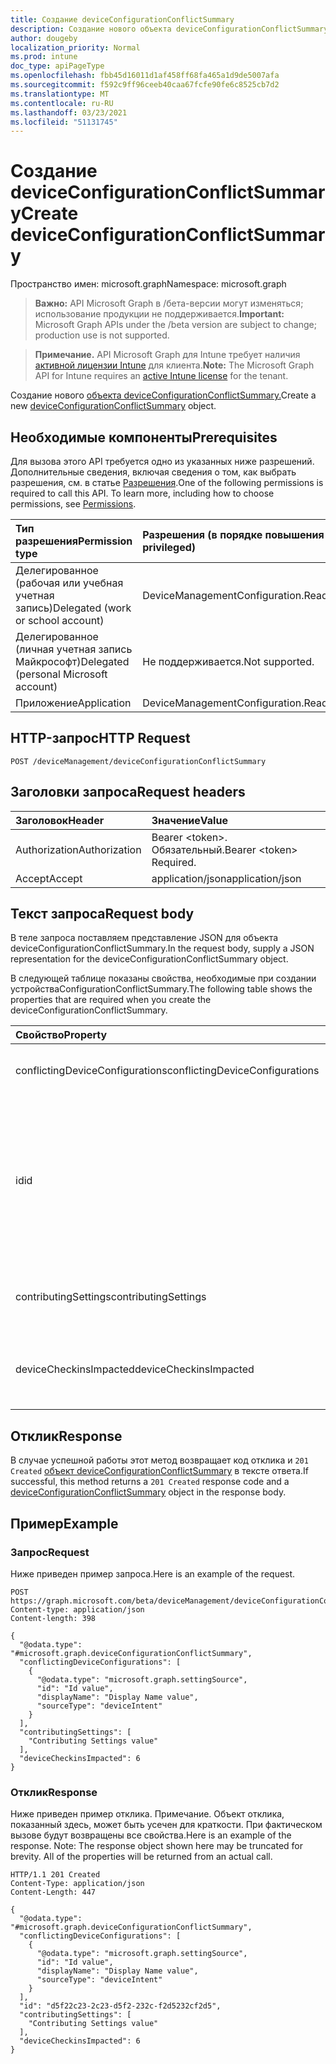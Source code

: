 ```yaml
---
title: Создание deviceConfigurationConflictSummary
description: Создание нового объекта deviceConfigurationConflictSummary.
author: dougeby
localization_priority: Normal
ms.prod: intune
doc_type: apiPageType
ms.openlocfilehash: fbb45d16011d1af458ff68fa465a1d9de5007afa
ms.sourcegitcommit: f592c9ff96ceeb40caa67fcfe90fe6c8525cb7d2
ms.translationtype: MT
ms.contentlocale: ru-RU
ms.lasthandoff: 03/23/2021
ms.locfileid: "51131745"
---
```

# <a name="create-deviceconfigurationconflictsummary"></a><span data-ttu-id="5d7b1-103">Создание deviceConfigurationConflictSummary</span><span class="sxs-lookup"><span data-stu-id="5d7b1-103">Create deviceConfigurationConflictSummary</span></span>

<span data-ttu-id="5d7b1-104">Пространство имен: microsoft.graph</span><span class="sxs-lookup"><span data-stu-id="5d7b1-104">Namespace: microsoft.graph</span></span>

> <span data-ttu-id="5d7b1-105">**Важно:** API Microsoft Graph в /бета-версии могут изменяться; использование продукции не поддерживается.</span><span class="sxs-lookup"><span data-stu-id="5d7b1-105">**Important:** Microsoft Graph APIs under the /beta version are subject to change; production use is not supported.</span></span>

> <span data-ttu-id="5d7b1-106">**Примечание.** API Microsoft Graph для Intune требует наличия [активной лицензии Intune](https://go.microsoft.com/fwlink/?linkid=839381) для клиента.</span><span class="sxs-lookup"><span data-stu-id="5d7b1-106">**Note:** The Microsoft Graph API for Intune requires an [active Intune license](https://go.microsoft.com/fwlink/?linkid=839381) for the tenant.</span></span>

<span data-ttu-id="5d7b1-107">Создание нового [объекта deviceConfigurationConflictSummary.](../resources/intune-deviceconfig-deviceconfigurationconflictsummary.md)</span><span class="sxs-lookup"><span data-stu-id="5d7b1-107">Create a new [deviceConfigurationConflictSummary](../resources/intune-deviceconfig-deviceconfigurationconflictsummary.md) object.</span></span>

## <a name="prerequisites"></a><span data-ttu-id="5d7b1-108">Необходимые компоненты</span><span class="sxs-lookup"><span data-stu-id="5d7b1-108">Prerequisites</span></span>
<span data-ttu-id="5d7b1-p101">Для вызова этого API требуется одно из указанных ниже разрешений. Дополнительные сведения, включая сведения о том, как выбрать разрешения, см. в статье [Разрешения](/graph/permissions-reference).</span><span class="sxs-lookup"><span data-stu-id="5d7b1-p101">One of the following permissions is required to call this API. To learn more, including how to choose permissions, see [Permissions](/graph/permissions-reference).</span></span>

|<span data-ttu-id="5d7b1-111">Тип разрешения</span><span class="sxs-lookup"><span data-stu-id="5d7b1-111">Permission type</span></span>|<span data-ttu-id="5d7b1-112">Разрешения (в порядке повышения привилегий)</span><span class="sxs-lookup"><span data-stu-id="5d7b1-112">Permissions (from least to most privileged)</span></span>|
|:---|:---|
|<span data-ttu-id="5d7b1-113">Делегированное (рабочая или учебная учетная запись)</span><span class="sxs-lookup"><span data-stu-id="5d7b1-113">Delegated (work or school account)</span></span>|<span data-ttu-id="5d7b1-114">DeviceManagementConfiguration.ReadWrite.All</span><span class="sxs-lookup"><span data-stu-id="5d7b1-114">DeviceManagementConfiguration.ReadWrite.All</span></span>|
|<span data-ttu-id="5d7b1-115">Делегированное (личная учетная запись Майкрософт)</span><span class="sxs-lookup"><span data-stu-id="5d7b1-115">Delegated (personal Microsoft account)</span></span>|<span data-ttu-id="5d7b1-116">Не поддерживается.</span><span class="sxs-lookup"><span data-stu-id="5d7b1-116">Not supported.</span></span>|
|<span data-ttu-id="5d7b1-117">Приложение</span><span class="sxs-lookup"><span data-stu-id="5d7b1-117">Application</span></span>|<span data-ttu-id="5d7b1-118">DeviceManagementConfiguration.ReadWrite.All</span><span class="sxs-lookup"><span data-stu-id="5d7b1-118">DeviceManagementConfiguration.ReadWrite.All</span></span>|

## <a name="http-request"></a><span data-ttu-id="5d7b1-119">HTTP-запрос</span><span class="sxs-lookup"><span data-stu-id="5d7b1-119">HTTP Request</span></span>
<!-- {
  "blockType": "ignored"
}
-->
``` http
POST /deviceManagement/deviceConfigurationConflictSummary
```

## <a name="request-headers"></a><span data-ttu-id="5d7b1-120">Заголовки запроса</span><span class="sxs-lookup"><span data-stu-id="5d7b1-120">Request headers</span></span>
|<span data-ttu-id="5d7b1-121">Заголовок</span><span class="sxs-lookup"><span data-stu-id="5d7b1-121">Header</span></span>|<span data-ttu-id="5d7b1-122">Значение</span><span class="sxs-lookup"><span data-stu-id="5d7b1-122">Value</span></span>|
|:---|:---|
|<span data-ttu-id="5d7b1-123">Authorization</span><span class="sxs-lookup"><span data-stu-id="5d7b1-123">Authorization</span></span>|<span data-ttu-id="5d7b1-124">Bearer &lt;token&gt;. Обязательный.</span><span class="sxs-lookup"><span data-stu-id="5d7b1-124">Bearer &lt;token&gt; Required.</span></span>|
|<span data-ttu-id="5d7b1-125">Accept</span><span class="sxs-lookup"><span data-stu-id="5d7b1-125">Accept</span></span>|<span data-ttu-id="5d7b1-126">application/json</span><span class="sxs-lookup"><span data-stu-id="5d7b1-126">application/json</span></span>|

## <a name="request-body"></a><span data-ttu-id="5d7b1-127">Текст запроса</span><span class="sxs-lookup"><span data-stu-id="5d7b1-127">Request body</span></span>
<span data-ttu-id="5d7b1-128">В теле запроса поставляем представление JSON для объекта deviceConfigurationConflictSummary.</span><span class="sxs-lookup"><span data-stu-id="5d7b1-128">In the request body, supply a JSON representation for the deviceConfigurationConflictSummary object.</span></span>

<span data-ttu-id="5d7b1-129">В следующей таблице показаны свойства, необходимые при создании устройстваConfigurationConflictSummary.</span><span class="sxs-lookup"><span data-stu-id="5d7b1-129">The following table shows the properties that are required when you create the deviceConfigurationConflictSummary.</span></span>

|<span data-ttu-id="5d7b1-130">Свойство</span><span class="sxs-lookup"><span data-stu-id="5d7b1-130">Property</span></span>|<span data-ttu-id="5d7b1-131">Тип</span><span class="sxs-lookup"><span data-stu-id="5d7b1-131">Type</span></span>|<span data-ttu-id="5d7b1-132">Описание</span><span class="sxs-lookup"><span data-stu-id="5d7b1-132">Description</span></span>|
|:---|:---|:---|
|<span data-ttu-id="5d7b1-133">conflictingDeviceConfigurations</span><span class="sxs-lookup"><span data-stu-id="5d7b1-133">conflictingDeviceConfigurations</span></span>|<span data-ttu-id="5d7b1-134">Коллекция [settingSource](../resources/intune-deviceconfig-settingsource.md)</span><span class="sxs-lookup"><span data-stu-id="5d7b1-134">[settingSource](../resources/intune-deviceconfig-settingsource.md) collection</span></span>|<span data-ttu-id="5d7b1-135">Набор политик в конфликте с заданным параметром</span><span class="sxs-lookup"><span data-stu-id="5d7b1-135">The set of policies in conflict with the given setting</span></span>|
|<span data-ttu-id="5d7b1-136">id</span><span class="sxs-lookup"><span data-stu-id="5d7b1-136">id</span></span>|<span data-ttu-id="5d7b1-137">Строка</span><span class="sxs-lookup"><span data-stu-id="5d7b1-137">String</span></span>|<span data-ttu-id="5d7b1-138">ID для этого набора конфликтующих политик.</span><span class="sxs-lookup"><span data-stu-id="5d7b1-138">The id for this set of conflicting policies.</span></span> <span data-ttu-id="5d7b1-139">Этот id — это ids всех политик в ConflictingDeviceConfigurations в лексикографическом порядке, разделенных подчеркиваниями.</span><span class="sxs-lookup"><span data-stu-id="5d7b1-139">This id is the ids of all the policies in ConflictingDeviceConfigurations in lexicographical order separated by underscores.</span></span>|
|<span data-ttu-id="5d7b1-140">contributingSettings</span><span class="sxs-lookup"><span data-stu-id="5d7b1-140">contributingSettings</span></span>|<span data-ttu-id="5d7b1-141">Коллекция String</span><span class="sxs-lookup"><span data-stu-id="5d7b1-141">String collection</span></span>|<span data-ttu-id="5d7b1-142">Набор параметров в конфликте с заданными политиками</span><span class="sxs-lookup"><span data-stu-id="5d7b1-142">The set of settings in conflict with the given policies</span></span>|
|<span data-ttu-id="5d7b1-143">deviceCheckinsImpacted</span><span class="sxs-lookup"><span data-stu-id="5d7b1-143">deviceCheckinsImpacted</span></span>|<span data-ttu-id="5d7b1-144">Int32</span><span class="sxs-lookup"><span data-stu-id="5d7b1-144">Int32</span></span>|<span data-ttu-id="5d7b1-145">Количество проверок, на которое влияют конфликтующие политики и параметры</span><span class="sxs-lookup"><span data-stu-id="5d7b1-145">The count of checkins impacted by the conflicting policies and settings</span></span>|



## <a name="response"></a><span data-ttu-id="5d7b1-146">Отклик</span><span class="sxs-lookup"><span data-stu-id="5d7b1-146">Response</span></span>
<span data-ttu-id="5d7b1-147">В случае успешной работы этот метод возвращает код отклика и `201 Created` [объект deviceConfigurationConflictSummary](../resources/intune-deviceconfig-deviceconfigurationconflictsummary.md) в тексте ответа.</span><span class="sxs-lookup"><span data-stu-id="5d7b1-147">If successful, this method returns a `201 Created` response code and a [deviceConfigurationConflictSummary](../resources/intune-deviceconfig-deviceconfigurationconflictsummary.md) object in the response body.</span></span>

## <a name="example"></a><span data-ttu-id="5d7b1-148">Пример</span><span class="sxs-lookup"><span data-stu-id="5d7b1-148">Example</span></span>

### <a name="request"></a><span data-ttu-id="5d7b1-149">Запрос</span><span class="sxs-lookup"><span data-stu-id="5d7b1-149">Request</span></span>
<span data-ttu-id="5d7b1-150">Ниже приведен пример запроса.</span><span class="sxs-lookup"><span data-stu-id="5d7b1-150">Here is an example of the request.</span></span>
``` http
POST https://graph.microsoft.com/beta/deviceManagement/deviceConfigurationConflictSummary
Content-type: application/json
Content-length: 398

{
  "@odata.type": "#microsoft.graph.deviceConfigurationConflictSummary",
  "conflictingDeviceConfigurations": [
    {
      "@odata.type": "microsoft.graph.settingSource",
      "id": "Id value",
      "displayName": "Display Name value",
      "sourceType": "deviceIntent"
    }
  ],
  "contributingSettings": [
    "Contributing Settings value"
  ],
  "deviceCheckinsImpacted": 6
}
```

### <a name="response"></a><span data-ttu-id="5d7b1-151">Отклик</span><span class="sxs-lookup"><span data-stu-id="5d7b1-151">Response</span></span>
<span data-ttu-id="5d7b1-p103">Ниже приведен пример отклика. Примечание. Объект отклика, показанный здесь, может быть усечен для краткости. При фактическом вызове будут возвращены все свойства.</span><span class="sxs-lookup"><span data-stu-id="5d7b1-p103">Here is an example of the response. Note: The response object shown here may be truncated for brevity. All of the properties will be returned from an actual call.</span></span>
``` http
HTTP/1.1 201 Created
Content-Type: application/json
Content-Length: 447

{
  "@odata.type": "#microsoft.graph.deviceConfigurationConflictSummary",
  "conflictingDeviceConfigurations": [
    {
      "@odata.type": "microsoft.graph.settingSource",
      "id": "Id value",
      "displayName": "Display Name value",
      "sourceType": "deviceIntent"
    }
  ],
  "id": "d5f22c23-2c23-d5f2-232c-f2d5232cf2d5",
  "contributingSettings": [
    "Contributing Settings value"
  ],
  "deviceCheckinsImpacted": 6
}
```




